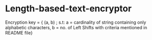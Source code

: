 # Length-based-text-encryptor
Encryption key = { (a, b) ; s.t: a = cardinality of string containing only alphabetic characters, b = no. of Left Shifts with criteria mentioned in README file}

